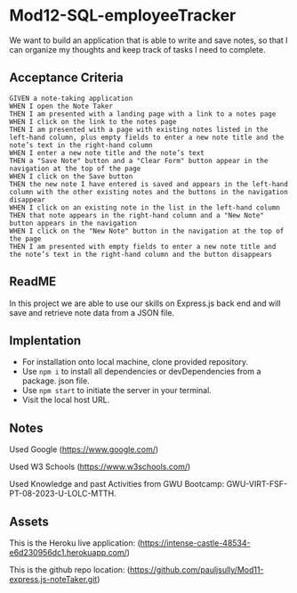 # Mod12-SQL-employeeTracker

We want to build an application that is able to write and save notes, so that I can organize my thoughts and keep track of tasks I need to complete.


## Acceptance Criteria

    GIVEN a note-taking application
    WHEN I open the Note Taker
    THEN I am presented with a landing page with a link to a notes page
    WHEN I click on the link to the notes page
    THEN I am presented with a page with existing notes listed in the left-hand column, plus empty fields to enter a new note title and the note’s text in the right-hand column
    WHEN I enter a new note title and the note’s text
    THEN a "Save Note" button and a "Clear Form" button appear in the navigation at the top of the page
    WHEN I click on the Save button
    THEN the new note I have entered is saved and appears in the left-hand column with the other existing notes and the buttons in the navigation disappear
    WHEN I click on an existing note in the list in the left-hand column
    THEN that note appears in the right-hand column and a "New Note" button appears in the navigation
    WHEN I click on the "New Note" button in the navigation at the top of the page
    THEN I am presented with empty fields to enter a new note title and the note’s text in the right-hand column and the button disappears



## ReadME

In this project we are able to use our skills on Express.js back end and will save and retrieve note data from a JSON file.

## Implentation

* For installation onto local machine, clone provided repository.
* Use `npm i` to install all dependencies or devDependencies from a package. json file.
* Use `npm start` to initiate the server in your terminal.
* Visit the local host URL.

## Notes

Used Google (https://www.google.com/)

Used W3 Schools (https://www.w3schools.com/)

Used Knowledge and past Activities from GWU Bootcamp: GWU-VIRT-FSF-PT-08-2023-U-LOLC-MTTH.


## Assets

This is the Heroku live application:
(https://intense-castle-48534-e6d230956dc1.herokuapp.com/)


This is the github repo location:
(https://github.com/pauljsully/Mod11-express.js-noteTaker.git)
 



